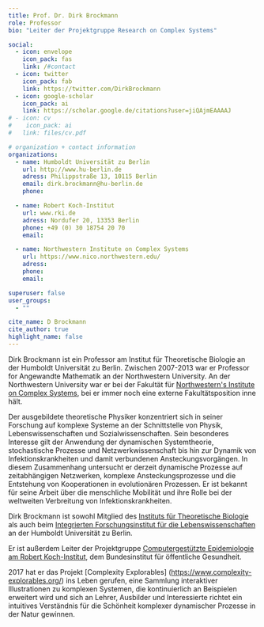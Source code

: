 ```yaml
---
title: Prof. Dr. Dirk Brockmann
role: Professor
bio: "Leiter der Projektgruppe Research on Complex Systems"

social:
  - icon: envelope
    icon_pack: fas
    link: /#contact
  - icon: twitter
    icon_pack: fab
    link: https://twitter.com/DirkBrockmann
  - icon: google-scholar
    icon_pack: ai
    link: https://scholar.google.de/citations?user=jiQAjmEAAAAJ
# - icon: cv
#    icon_pack: ai
#   link: files/cv.pdf

# organization + contact information
organizations:
  - name: Humboldt Universität zu Berlin
    url: http://www.hu-berlin.de
    adress: Philippstraße 13, 10115 Berlin
    email: dirk.brockmann@hu-berlin.de
    phone:

  - name: Robert Koch-Institut
    url: www.rki.de
    adress: Nordufer 20, 13353 Berlin
    phone: +49 (0) 30 18754 20 70
    email:

  - name: Northwestern Institute on Complex Systems
    url: https://www.nico.northwestern.edu/
    adress:
    phone:
    email:

superuser: false
user_groups:
  - ""

cite_name: D Brockmann
cite_author: true
highlight_name: false
---
```


Dirk Brockmann ist ein Professor am Institut für Theoretische Biologie an der Humboldt Universität zu Berlin.
Zwischen 2007-2013 war er Professor for Angewandte Mathematik an der Northwestern University.
An der Northwestern University war er bei der Fakultät für [Northwestern's Institute on Complex Systems](https://www.nico.northwestern.edu/), 
bei er immer noch eine externe Fakultätsposition inne hält. 

Der ausgebildete theoretische Physiker konzentriert sich in seiner Forschung auf komplexe Systeme an der Schnittstelle von Physik,
Lebenswissenschaften und Sozialwissenschaften. Sein besonderes Interesse gilt der Anwendung der dynamischen Systemtheorie,
stochastische Prozesse und Netzwerkwissenschaft bis hin zur Dynamik von Infektionskrankheiten und damit verbundenen Ansteckungsvorgängen.
In diesem Zusammenhang untersucht er derzeit dynamische Prozesse auf zeitabhängigen Netzwerken, komplexe
Ansteckungsprozesse und die Entstehung von Kooperationen in evolutionären Prozessen. Er ist bekannt für seine Arbeit
über die menschliche Mobilität und ihre Rolle bei der weltweiten Verbreitung von Infektionskrankheiten.

Dirk Brockmann ist sowohl Mitglied des [Instituts für Theoretische Biologie](https://itb.biologie.hu-berlin.de/wiki/)
als auch beim [Integrierten Forschungsinstitut für
die Lebenswissenschaften](https://www.iri-ls.hu-berlin.de) an der Humboldt Universität zu Berlin.

Er ist außerdem Leiter der Projektgruppe
[Computergestützte Epidemiologie am Robert Koch-Institut](https://www.rki.de/DE/Content/Forsch/Projektgruppen/Projektgruppe_4/P4_node.html),
dem Bundesinstitut für öffentliche Gesundheit.

2017 hat er das Projekt [Complexity Explorables] (https://www.complexity-explorables.org/) ins Leben gerufen,
eine Sammlung interaktiver Illustrationen zu komplexen Systemen, die kontinuierlich an Beispielen erweitert wird und
sich an Lehrer, Ausbilder und Interessierte richtet ein intuitives Verständnis für die Schönheit komplexer dynamischer Prozesse in der Natur gewinnen.
